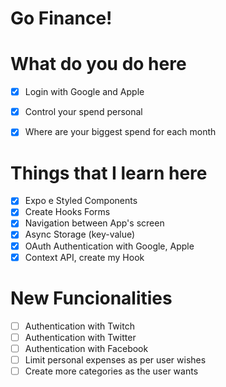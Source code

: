 # Go Finance!

# What do you do here
- [X] Login with Google and Apple
- [X] Control your spend personal
- [X] Where are your biggest spend for each month


# Things that I learn here
- [X] Expo e Styled Components
- [X] Create Hooks Forms
- [X] Navigation between App's screen
- [X] Async Storage (key-value)
- [X] OAuth Authentication with Google, Apple
- [X] Context API, create my Hook

# New Funcionalities
- [ ] Authentication with Twitch 
- [ ] Authentication with Twitter 
- [ ] Authentication with Facebook
- [ ] Limit personal expenses as per user wishes
- [ ] Create more categories as the user wants
